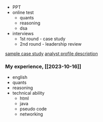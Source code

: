 - PPT
- online test
	- quants
	- reasoning
	- dsa
- interviews
	- 1st round - case study
	- 2nd round - leadership review

[sample case study](https://usrecruiting.deloitte.com/consulting-peschool-hub#/subpage/j2wvk/section/mhqnq)
[analyst profile description](https://usrecruiting.deloitte.com/consulting-peschool-hub#subpage/job-description/content/200260958)

### My experience, [[2023-10-16]]
- english
- quants
- reasoning
- technical ability
	- html
	- java
	- pseudo code
	- networking
